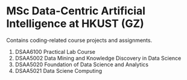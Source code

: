 # MSc Data-Centric Artificial Intelligence at HKUST (GZ)

Contains coding-related course projects and assignments.
 
 1. DSAA6100 Practical Lab Course 
 2. DSAA5002 Data Mining and Knowledge Discovery in Data Science
 3. DSAA5020 Foundation of Data Science and Analytics 
 4. DSAA5021 Data Sciene Computing 

 
